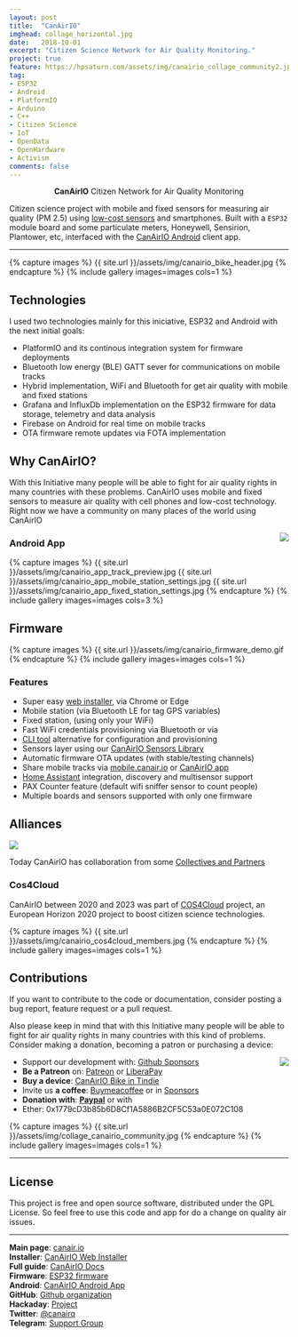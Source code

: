 ```yaml
---
layout: post
title:  "CanAirIO"
imghead: collage_horizontal.jpg
date:   2018-10-01
excerpt: "Citizen Science Network for Air Quality Monitoring."
project: true
feature: https://hpsaturn.com/assets/img/canairio_collage_community2.jpg
tag:
- ESP32
- Android
- PlatformIO
- Arduino
- C++
- Citizen Science
- IoT
- OpenData
- OpenHardware
- Activism
comments: false
---
```

   
<center><b>CanAirIO</b> Citizen Network for Air Quality Monitoring</center>

Citizen science project with mobile and fixed sensors for measuring air quality (PM 2.5) using [low-cost sensors](https://github.com/kike-canaries/canairio_firmware) and smartphones. Built with a `ESP32` module board and some particulate meters, Honeywell, Sensirion, Plantower, etc, interfaced with the [CanAirIO Android](https://github.com/kike-canaries/canairio_android) client app.

---

{% capture images %}
  {{ site.url }}/assets/img/canairio_bike_header.jpg
{% endcapture %}
{% include gallery images=images cols=1 %}

## Technologies

I used two technologies mainly for this iniciative, ESP32 and Android with the next initial goals:

- PlatformIO and its continous integration system for firmware deployments
- Bluetooth low energy (BLE) GATT sever for communications on mobile tracks
- Hybrid implementation, WiFi and Bluetooth for get air quality with mobile and fixed stations
- Grafana and InfluxDb implementation on the ESP32 firmware for data storage, telemetry and data analysis
- Firebase on Android for real time on mobile tracks
- OTA firmware remote updates via FOTA implementation

## Why CanAirIO?

With this Initiative many people will be able to fight for air quality rights in many countries with these problems. CanAirIO uses mobile and fixed sensors to measure air quality with cell phones and low-cost technology. Right now we have a community on many places of the world using CanAirIO


<a href="https://play.google.com/store/apps/details?id=hpsaturn.pollutionreporter" target="_blank"><img src="{{ site.url }}/assets/img/gplayicon.png" align="right"></a>

### Android App

{% capture images %}
  {{ site.url }}/assets/img/canairio_app_track_preview.jpg
  {{ site.url }}/assets/img/canairio_app_mobile_station_settings.jpg
  {{ site.url }}/assets/img/canairio_app_fixed_station_settings.jpg
{% endcapture %}
{% include gallery images=images cols=3 %}

## Firmware

{% capture images %}
  {{ site.url }}/assets/img/canairio_firmware_demo.gif
{% endcapture %}
{% include gallery images=images cols=1 %}

### Features

- Super easy [web installer](https://canair.io/installer), via Chrome or Edge
- Mobile station (via Bluetooth LE for tag GPS variables)
- Fixed station, (using only your WiFi)
- Fast WiFi credentials provisioning via Bluetooth or via
- [CLI tool](https://canair.io/docs/cli.html) alternative for configuration and provisioning
- Sensors layer using our [CanAirIO Sensors Library](https://github.com/kike-canaries/canairio_sensorlib#readme)
- Automatic firmware OTA updates (with stable/testing channels)
- Share mobile tracks via [mobile.canair.io](https://mobile.canair.io) or [CanAirIO app](https://github.com/kike-canaries/canairio_android)
- [Home Assistant](https://www.home-assistant.io/) integration, discovery and multisensor support
- PAX Counter feature (default wifi sniffer sensor to count people)
- Multiple boards and sensors supported with only one firmware

## Alliances

<a href="https://canair.io/docs/partners.html" target="_blank"><img src="{{ site.url }}/assets/img/canairio_partners_logos.jpg" align="center"></a>

Today CanAirIO has collaboration from some [Collectives and Partners](https://canair.io/docs/partners.html)

### Cos4Cloud

CanAirIO between 2020 and 2023 was part of [COS4Cloud](https://cos4cloud-eosc.eu/) project, an European Horizon 2020 project to boost citizen science technologies.

{% capture images %}
  {{ site.url }}/assets/img/canairio_cos4cloud_members.jpg
{% endcapture %}
{% include gallery images=images cols=1 %}

## Contributions ##

If you want to contribute to the code or documentation, consider posting a bug report, feature request or a pull request.

Also please keep in mind that with this Initiative many people will be able to fight for air quality rights in many countries with this kind of problems. Consider making a donation, becoming a patron or purchasing a device:

<a href="{{ site.url }}/assets/img/my_qrcode_paypal_tip_jar.jpg" target="_blank"><img src="{{ site.url }}/assets/img/my_qrcode_paypal_tip_jar_tiny.jpg" align="right"></a>

- Support our development with: [Github Sponsors](https://github.com/sponsors/hpsaturn) 
- **Be a Patreon** on: [Patreon](https://patreon.com/hpsaturn) or [LiberaPay](https://liberapay.com/CanAirIO)
- **Buy a device**: [CanAirIO Bike in Tindie](https://www.tindie.com/products/hpsaturn/canairio-bike/)
- Invite us **a coffee**: [Buymeacoffee](https://www.buymeacoffee.com/hpsaturn) or in [Sponsors](https://github.com/sponsors/hpsaturn?frequency=one-time)
- **Donation with**: [**Paypal**](https://www.paypal.com/qrcodes/p2pqrc/2EV9S5YEQLTMS) or with
- Ether: 0x1779cD3b85b6D8Cf1A5886B2CF5C53a0E072C108

{% capture images %}
  {{ site.url }}/assets/img/collage_canairio_community.jpg
{% endcapture %}
{% include gallery images=images cols=1 %}

---

## License

This project is free and open source software, distributed under the GPL License. So feel free to use this code and app for do a change on quality air issues.

---

**Main page**: [canair.io](https://canair.io)  
**Installer**: [CanAirIO Web Installer](https://canair.io/installer)  
**Full guide**: [CanAirIO Docs](https://canair.io/docs/)  
**Firmware**: [ESP32 firmware](https://github.com/kike-canaries/canairio_firmware?tab=readme-ov-file#readme)  
**Android**: [CanAirIO Android App](https://play.google.com/store/apps/details?id=hpsaturn.pollutionreporter)  
**GitHub**: [Github organization](https://github.com/kike-canaries)  
**Hackaday**: [Project](https://hackaday.io/project/167714-canairio-airquality-network)  
**Twitter**: [@canairq](https://twitter.com/canairq)  
**Telegram**: [Support Group](https://t.me/canairio)  
